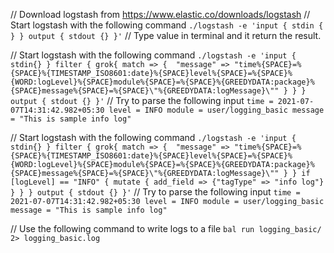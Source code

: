 // Download logstash from https://www.elastic.co/downloads/logstash
// Start logstash with the following command
`./logstash -e 'input { stdin { } } output { stdout {} }'`
// Type value in terminal and it return the result.

// Start logstash with the following command
`./logstash -e 'input { stdin{} } filter { grok{ match => {  "message" => "time%{SPACE}=%{SPACE}%{TIMESTAMP_ISO8601:date}%{SPACE}level%{SPACE}=%{SPACE}%{WORD:logLevel}%{SPACE}module%{SPACE}=%{SPACE}%{GREEDYDATA:package}%{SPACE}message%{SPACE}=%{SPACE}\"%{GREEDYDATA:logMessage}\"" } } } output { stdout {} }'`
// Try to parse the following input
`time = 2021-07-07T14:31:42.982+05:30 level = INFO module = user/logging_basic message = "This is sample info log"`

// Start logstash with the following command
`./logstash -e 'input { stdin{} } filter { grok{ match => {  "message" => "time%{SPACE}=%{SPACE}%{TIMESTAMP_ISO8601:date}%{SPACE}level%{SPACE}=%{SPACE}%{WORD:logLevel}%{SPACE}module%{SPACE}=%{SPACE}%{GREEDYDATA:package}%{SPACE}message%{SPACE}=%{SPACE}\"%{GREEDYDATA:logMessage}\"" } } if [logLevel] == "INFO" { mutate { add_field => {"tagType" => "info log"} } } } output { stdout {} }'`
// Try to parse the following input
`time = 2021-07-07T14:31:42.982+05:30 level = INFO module = user/logging_basic message = "This is sample info log"`

// Use the following command to write logs to a file
`bal run logging_basic/  2> logging_basic.log`
